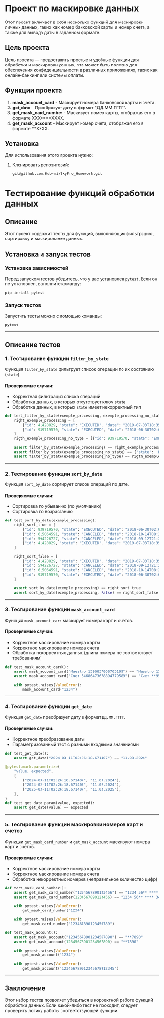 # Проект по маскировке данных

Этот проект включает в себя несколько функций для маскировки личных данных, таких как номер банковской карты и номер счета, а также для вывода даты в заданном формате.

## Цель проекта

Цель проекта — предоставить простые и удобные функции для обработки и маскировки данных, что может быть полезно для обеспечения конфиденциальности в различных приложениях, таких как онлайн-банкинг или системы оплаты.

## Функции проекта

1. **mask_account_card** - Маскирует номера банковской карты и счета.
2. **get_date** - Преобразует дату в формат "ДД.ММ.ГГГГ".
3. **get_mask_card_number** - Маскирует номер карты, отображая его в формате ХХХ****XXXX.
4. **get_mask_account** - Маскирует номер счета, отображая его в формате **XXXX.

## Установка

Для использования этого проекта нужно:

1. Клонировать репозиторий:

   ```bash
   git@github.com:Kub-mi/SkyPro_Homework.git

# Тестирование функций обработки данных

## Описание
Этот проект содержит тесты для функций, выполняющих фильтрацию, сортировку и маскирование данных.

## Установка и запуск тестов

### Установка зависимостей
Перед запуском тестов убедитесь, что у вас установлен `pytest`. Если он не установлен, выполните команду:

```bash
pip install pytest
```

### Запуск тестов
Запустить тесты можно с помощью команды:

```bash
pytest
```

---

## Описание тестов

### 1. Тестирование функции `filter_by_state`
Функция `filter_by_state` фильтрует список операций по их состоянию (`state`).

#### Проверяемые случаи:
- Корректная фильтрация списка операций
- Обработка данных, в которых отсутствует ключ `state`
- Обработка данных, в которых `state` имеет некорректный тип

```python
def test_filter_by_state(exemple_processing, exemple_processing_no_state, exemple_processing_no_type):
    right_exemple_processing = [
        {"id": 41428829, "state": "EXECUTED", "date": "2019-07-03T18:35:29.512364"},
        {"id": 939719570, "state": "EXECUTED", "date": "2018-06-30T02:08:58.425572"},
    ]
    rigth_exemple_processing_no_type = [{"id": 939719570, "state": "EXECUTED", "date": "2018-06-30T02:08:58.425572"}]

    assert filter_by_state(exemple_processing) == right_exemple_processing
    assert filter_by_state(exemple_processing_no_state) == {'state': 'Нет элементов'}
    assert filter_by_state(exemple_processing_no_type) == rigth_exemple_processing_no_type
```

---

### 2. Тестирование функции `sort_by_date`
Функция `sort_by_date` сортирует список операций по дате.

#### Проверяемые случаи:
- Сортировка по убыванию (по умолчанию)
- Сортировка по возрастанию

```python
def test_sort_by_date(exemple_processing):
    right_sort_true = [
        {"id": 939719570, "state": "EXECUTED", "date": "2018-06-30T02:08:58.425572"},
        {"id": 615064591, "state": "CANCELED", "date": "2018-10-14T08:21:33.419441"},
        {"id": 594226727, "state": "CANCELED", "date": "2018-09-12T21:27:25.241689"},
        {"id": 41428829, "state": "EXECUTED", "date": "2019-07-03T18:35:29.512364"},
    ]

    right_sort_false = [
        {"id": 41428829, "state": "EXECUTED", "date": "2019-07-03T18:35:29.512364"},
        {"id": 594226727, "state": "CANCELED", "date": "2018-09-12T21:27:25.241689"},
        {"id": 615064591, "state": "CANCELED", "date": "2018-10-14T08:21:33.419441"},
        {"id": 939719570, "state": "EXECUTED", "date": "2018-06-30T02:08:58.425572"},
    ]

    assert sort_by_date(exemple_processing) == right_sort_true
    assert sort_by_date(exemple_processing, False) == right_sort_false
```

---

### 3. Тестирование функции `mask_account_card`
Функция `mask_account_card` маскирует номера карт и счетов.

#### Проверяемые случаи:
- Корректное маскирование номера карты
- Корректное маскирование номера счета
- Обработка некорректных данных (длина номера не соответствует требованиям)

```python
def test_mask_account_card():
    assert mask_account_card("Maestro 1596837868705199") == "Maestro 1596 83** **** 5199"
    assert mask_account_card("Счет 64686473678894779589") == "Счет **9589"

    with pytest.raises(ValueError):
        mask_account_card("1234")
```

---

### 4. Тестирование функции `get_date`
Функция `get_date` преобразует дату в формат `ДД.ММ.ГГГГ`.

#### Проверяемые случаи:
- Корректное преобразование даты
- Параметризованный тест с разными входными значениями

```python
def test_get_date():
    assert get_date("2024-03-11T02:26:18.671407") == "11.03.2024"

@pytest.mark.parametrize(
    "value, expected",
    [
        ("2024-03-11T02:26:18.671407", "11.03.2024"),
        ("2024-02-11T02:26:18.671407", "11.02.2024"),
        ("2025-03-11T02:26:18.671407", "11.03.2025"),
    ],
)
def test_get_date_param(value, expected):
    assert get_date(value) == expected
```

---

### 5. Тестирование функций маскировки номеров карт и счетов
Функции `get_mask_card_number` и `get_mask_account` маскируют номера карт и счетов.

#### Проверяемые случаи:
- Корректное маскирование номера карты
- Корректное маскирование номера счета
- Обработка некорректных номеров (неправильное количество цифр)

```python
def test_mask_card_number():
    assert get_mask_card_number("1234567890123456") == "1234 56** **** 3456"
    assert get_mask_card_number(1234567890123456) == "1234 56** **** 3456"

    with pytest.raises(ValueError):
        get_mask_card_number("1234")

    with pytest.raises(ValueError):
        get_mask_card_number("123467890123456789")

def test_mask_account():
    assert get_mask_account("12345678901234567890") == "**7890"
    assert get_mask_account(12345678901234567890) == "**7890"

    with pytest.raises(ValueError):
        get_mask_account("1234")

    with pytest.raises(ValueError):
        get_mask_account("123456789012345678912345")
```

---

## Заключение
Этот набор тестов позволяет убедиться в корректной работе функций обработки данных. Если какой-либо тест не проходит, следует проверить логику работы соответствующей функции.


